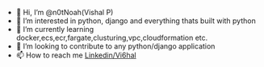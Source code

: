 - 👋 Hi, I’m @n0tNoah(Vishal P)
- 👀 I’m interested in python, django and everything thats built with python
- 🌱 I’m currently learning docker,ecs,ecr,fargate,clusturing,vpc,cloudformation etc.
- 💞️ I’m looking to contribute to any python/django application
- 📫 How to reach me [Linkedin/Vi6hal](https://www.linkedin.com/in/vi6hal)

<!---
n0tNoah/n0tNoah is a ✨ special ✨ repository because its `README.md` (this file) appears on your GitHub profile.
You can click the Preview link to take a look at your changes.
--->

